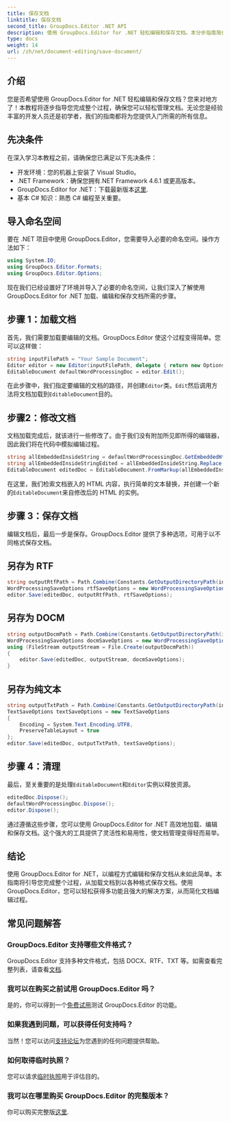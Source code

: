 ```yaml
---
title: 保存文档
linktitle: 保存文档
second_title: GroupDocs.Editor .NET API
description: 使用 GroupDocs.Editor for .NET 轻松编辑和保存文档。本分步指南简化了开发人员的流程。
type: docs
weight: 14
url: /zh/net/document-editing/save-document/
---
```

## 介绍
您是否希望使用 GroupDocs.Editor for .NET 轻松编辑和保存文档？您来对地方了！本教程将逐步指导您完成整个过程，确保您可以轻松管理文档。无论您是经验丰富的开发人员还是初学者，我们的指南都将为您提供入门所需的所有信息。
## 先决条件
在深入学习本教程之前，请确保您已满足以下先决条件：
- 开发环境：您的机器上安装了 Visual Studio。
- .NET Framework：确保您拥有.NET Framework 4.6.1 或更高版本。
-  GroupDocs.Editor for .NET：下载最新版本[这里](https://releases.groupdocs.com/editor/net/).
- 基本 C# 知识：熟悉 C# 编程至关重要。
## 导入命名空间
要在 .NET 项目中使用 GroupDocs.Editor，您需要导入必要的命名空间。操作方法如下：
```csharp
using System.IO;
using GroupDocs.Editor.Formats;
using GroupDocs.Editor.Options;
```
现在我们已经设置好了环境并导入了必要的命名空间，让我们深入了解使用 GroupDocs.Editor for .NET 加载、编辑和保存文档所需的步骤。
## 步骤 1：加载文档
首先，我们需要加载要编辑的文档。GroupDocs.Editor 使这个过程变得简单。您可以这样做：

```csharp
string inputFilePath = "Your Sample Document";
Editor editor = new Editor(inputFilePath, delegate { return new Options.WordProcessingLoadOptions(); });
EditableDocument defaultWordProcessingDoc = editor.Edit();
```
在此步骤中，我们指定要编辑的文档的路径，并创建`Editor`类。`Edit`然后调用方法将文档加载到`EditableDocument`目的。
## 步骤2：修改文档
文档加载完成后，就该进行一些修改了。由于我们没有附加所见即所得的编辑器，因此我们将在代码中模拟编辑过程。

```csharp
string allEmbeddedInsideString = defaultWordProcessingDoc.GetEmbeddedHtml();
string allEmbeddedInsideStringEdited = allEmbeddedInsideString.Replace("Subtitle", "Edited subtitle");
EditableDocument editedDoc = EditableDocument.FromMarkup(allEmbeddedInsideStringEdited, null);
```
在这里，我们检索文档嵌入的 HTML 内容，执行简单的文本替换，并创建一个新的`EditableDocument`来自修改后的 HTML 的实例。
## 步骤 3：保存文档
编辑文档后，最后一步是保存。GroupDocs.Editor 提供了多种选项，可用于以不同格式保存文档。
## 另存为 RTF
```csharp
string outputRtfPath = Path.Combine(Constants.GetOutputDirectoryPath(inputFilePath), "editedDoc.rtf");
WordProcessingSaveOptions rtfSaveOptions = new WordProcessingSaveOptions(WordProcessingFormats.Rtf);
editor.Save(editedDoc, outputRtfPath, rtfSaveOptions);
```
## 另存为 DOCM
```csharp
string outputDocmPath = Path.Combine(Constants.GetOutputDirectoryPath(inputFilePath), "editedDoc.docm");
WordProcessingSaveOptions docmSaveOptions = new WordProcessingSaveOptions(WordProcessingFormats.Docm);
using (FileStream outputStream = File.Create(outputDocmPath))
{
    editor.Save(editedDoc, outputStream, docmSaveOptions);
}
```
## 另存为纯文本
```csharp
string outputTxtPath = Path.Combine(Constants.GetOutputDirectoryPath(inputFilePath), "editedDoc.txt");
TextSaveOptions textSaveOptions = new TextSaveOptions
{
    Encoding = System.Text.Encoding.UTF8,
    PreserveTableLayout = true
};
editor.Save(editedDoc, outputTxtPath, textSaveOptions);
```
## 步骤 4：清理
最后，至关重要的是处理`EditableDocument`和`Editor`实例以释放资源。
```csharp
editedDoc.Dispose();
defaultWordProcessingDoc.Dispose();
editor.Dispose();
```
通过遵循这些步骤，您可以使用 GroupDocs.Editor for .NET 高效地加载、编辑和保存文档。这个强大的工具提供了灵活性和易用性，使文档管理变得轻而易举。
## 结论
使用 GroupDocs.Editor for .NET，以编程方式编辑和保存文档从未如此简单。本指南将引导您完成整个过程，从加载文档到以各种格式保存文档。使用 GroupDocs.Editor，您可以轻松获得多功能且强大的解决方案，从而简化文档编辑过程。
## 常见问题解答
### GroupDocs.Editor 支持哪些文件格式？
GroupDocs.Editor 支持多种文件格式，包括 DOCX、RTF、TXT 等。如需查看完整列表，请查看[文档](https://reference.groupdocs.com/editor/net/).
### 我可以在购买之前试用 GroupDocs.Editor 吗？
是的，你可以得到一个[免费试用](https://releases.groupdocs.com/)测试 GroupDocs.Editor 的功能。
### 如果我遇到问题，可以获得任何支持吗？
当然！您可以访问[支持论坛](https://forum.groupdocs.com/c/editor/20)为您遇到的任何问题提供帮助。
### 如何取得临时执照？
您可以请求[临时执照](https://purchase.groupdocs.com/temporary-license/)用于评估目的。
### 我可以在哪里购买 GroupDocs.Editor 的完整版本？
你可以购买完整版[这里](https://purchase.groupdocs.com/buy).